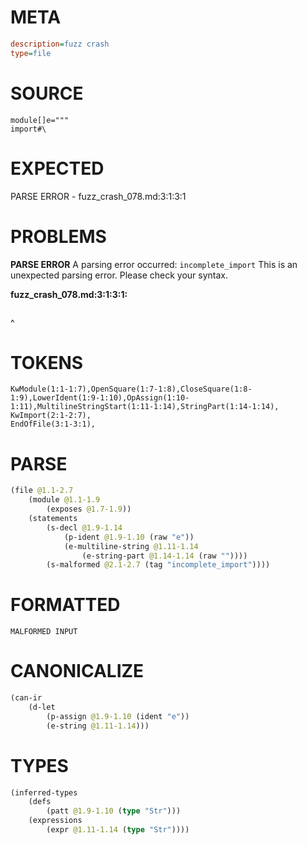 # META
~~~ini
description=fuzz crash
type=file
~~~
# SOURCE
~~~roc
module[]e="""
import#\
~~~
# EXPECTED
PARSE ERROR - fuzz_crash_078.md:3:1:3:1
# PROBLEMS
**PARSE ERROR**
A parsing error occurred: `incomplete_import`
This is an unexpected parsing error. Please check your syntax.

**fuzz_crash_078.md:3:1:3:1:**
```roc

```
^


# TOKENS
~~~zig
KwModule(1:1-1:7),OpenSquare(1:7-1:8),CloseSquare(1:8-1:9),LowerIdent(1:9-1:10),OpAssign(1:10-1:11),MultilineStringStart(1:11-1:14),StringPart(1:14-1:14),
KwImport(2:1-2:7),
EndOfFile(3:1-3:1),
~~~
# PARSE
~~~clojure
(file @1.1-2.7
	(module @1.1-1.9
		(exposes @1.7-1.9))
	(statements
		(s-decl @1.9-1.14
			(p-ident @1.9-1.10 (raw "e"))
			(e-multiline-string @1.11-1.14
				(e-string-part @1.14-1.14 (raw ""))))
		(s-malformed @2.1-2.7 (tag "incomplete_import"))))
~~~
# FORMATTED
~~~roc
MALFORMED INPUT
~~~
# CANONICALIZE
~~~clojure
(can-ir
	(d-let
		(p-assign @1.9-1.10 (ident "e"))
		(e-string @1.11-1.14)))
~~~
# TYPES
~~~clojure
(inferred-types
	(defs
		(patt @1.9-1.10 (type "Str")))
	(expressions
		(expr @1.11-1.14 (type "Str"))))
~~~
